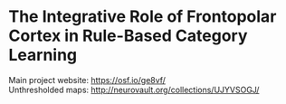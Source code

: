 # The Integrative Role of Frontopolar Cortex in Rule-Based Category Learning
Main project website: https://osf.io/ge8vf/  
Unthresholded maps: http://neurovault.org/collections/UJYVSOGJ/

